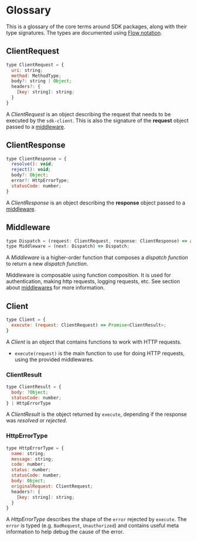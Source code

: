 # Glossary

This is a glossary of the core terms around SDK packages, along with their type signatures. The types are documented using [Flow notation](http://flowtype.org/docs/quick-reference.html).

## ClientRequest

```js
type ClientRequest = {
  uri: string;
  method: MethodType;
  body?: string | Object;
  headers?: {
    [key: string]: string;
  }
}
```

A *ClientRequest* is an object describing the request that needs to be executed by the `sdk-client`. This is also the signature of the **request** object passed to a [middleware](/docs/sdk/Middlewares.md).

## ClientResponse

```js
type ClientResponse = {
  resolve(): void;
  reject(): void;
  body?: Object;
  error?: HttpErrorType;
  statusCode: number;
}
```

A *ClientResponse* is an object describing the **response** object passed to a [middleware](/docs/sdk/Middlewares.md).

## Middleware

```js
type Dispatch = (request: ClientRequest, response: ClientResponse) => any;
type Middleware = (next: Dispatch) => Dispatch;
```

A *Middleware* is a higher-order function that composes a *dispatch function* to return a new *dispatch function*.

Middleware is composable using function composition. It is used for authentication, making http requests, logging requests, etc. See section about [middlewares](/docs/sdk/Middlewares.md) for more information.

## Client

```js
type Client = {
  execute: (request: ClientRequest) => Promise<ClientResult>;
}
```

A *Client* is an object that contains functions to work with HTTP requests.  

- `execute(request)` is the main function to use for doing HTTP requests, using the provided middlewares.

### ClientResult

```js
type ClientResult = {
  body: ?Object;
  statusCode: number;
} | HttpErrorType
```

A *ClientResult* is the object returned by `execute`, depending if the response was *resolved* or *rejected*.

### HttpErrorType

```js
type HttpErrorType = {
  name: string;
  message: string;
  code: number;
  status: number;
  statusCode: number;
  body: Object;
  originalRequest: ClientRequest;
  headers?: {
    [key: string]: string;
  }
}
```

A *HttpErrorType* describes the shape of the `error` rejected by `execute`. The `error` is typed (e.g. `BadRequest`, `Unauthorized`) and contains useful meta information to help debug the cause of the error.
